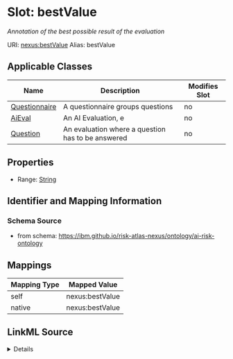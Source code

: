 

# Slot: bestValue


_Annotation of the best possible result of the evaluation_





URI: [nexus:bestValue](https://ibm.github.io/risk-atlas-nexus/ontology/bestValue)
Alias: bestValue

<!-- no inheritance hierarchy -->





## Applicable Classes

| Name | Description | Modifies Slot |
| --- | --- | --- |
| [Questionnaire](Questionnaire.md) | A questionnaire groups questions |  no  |
| [AiEval](AiEval.md) | An AI Evaluation, e |  no  |
| [Question](Question.md) | An evaluation where a question has to be answered |  no  |







## Properties

* Range: [String](String.md)





## Identifier and Mapping Information







### Schema Source


* from schema: https://ibm.github.io/risk-atlas-nexus/ontology/ai-risk-ontology




## Mappings

| Mapping Type | Mapped Value |
| ---  | ---  |
| self | nexus:bestValue |
| native | nexus:bestValue |




## LinkML Source

<details>
```yaml
name: bestValue
description: Annotation of the best possible result of the evaluation
from_schema: https://ibm.github.io/risk-atlas-nexus/ontology/ai-risk-ontology
rank: 1000
alias: bestValue
domain_of:
- AiEval
range: string

```
</details>
